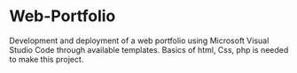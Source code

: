 # Web-Portfolio
Development and deployment of a web portfolio using Microsoft Visual Studio Code through available templates.
Basics of html, Css, php is needed to make this project.
